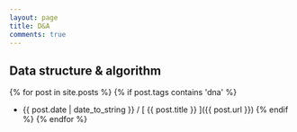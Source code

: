 ```yaml
---
layout: page
title: D&A
comments: true
---
```

## Data structure & algorithm
{% for post in site.posts %}
{% if post.tags contains 'dna' %}
  * {{ post.date | date_to_string }} / [ {{ post.title }} ]({{ post.url }})
{% endif %}
{% endfor %}
